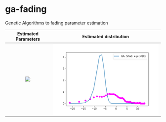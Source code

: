 # ga-fading
Genetic Algorithms to fading parameter estimation
 
Estimated Parameters             |  Estimated distribution
:-------------------------:|:-------------------------:
![](https://github.com/SamuelBFG/ga-fading/blob/main/D2D/Visualization/mygif.gif)  |  ![](https://github.com/SamuelBFG/ga-fading/blob/main/D2D/Visualization/mygif_dist.gif)
